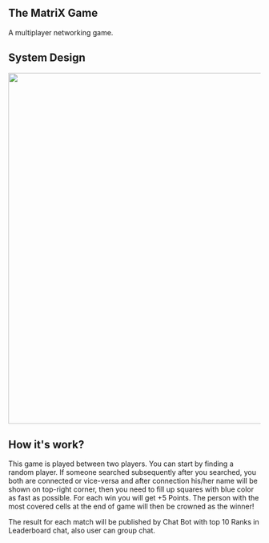 ## The MatriX Game
A multiplayer networking game.

## System Design
<img src="https://user-images.githubusercontent.com/5249024/88977296-4aa1a600-d2db-11ea-90c4-41d9e09b0200.png" width="800" height="700">

## How it's work?
This game is played between two players. You can start by finding a random player. If someone searched subsequently after you searched, you both are connected or vice-versa and after connection his/her name will be shown on top-right corner, then you need to fill up squares with blue color as fast as possible. For each win you will get +5 Points. The person with the most covered cells at the end of game will then be crowned as the winner!

The result for each match will be published by Chat Bot with top 10 Ranks in Leaderboard chat, also user can group chat.

